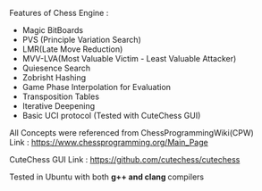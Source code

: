 Features of Chess Engine : 
<ul>
  <li> Magic BitBoards </li>
  <li> PVS (Principle Variation Search) </li>
  <li> LMR(Late Move Reduction) </li>
  <li> MVV-LVA(Most Valuable Victim - Least Valuable Attacker) </li>
  <li> Quiesence Search </li>
  <li> Zobrisht Hashing </li>
  <li> Game Phase Interpolation for Evaluation </li>
  <li> Transposition Tables </li>
  <li> Iterative Deepening </li>
  <li> Basic UCI protocol (Tested with CuteChess GUI) </li>
</ul>

All Concepts were referenced from ChessProgrammingWiki(CPW) <br>
Link : https://www.chessprogramming.org/Main_Page

CuteChess GUI Link : https://github.com/cutechess/cutechess

Tested in Ubuntu with both <strong> g++ and clang </strong> compilers
